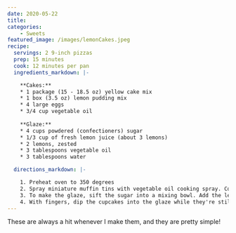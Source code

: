 ```yaml
---
date: 2020-05-22
title: 
categories:
    - Sweets
featured_image: /images/lemonCakes.jpeg
recipe:
  servings: 2 9-inch pizzas
  prep: 15 minutes
  cook: 12 minutes per pan
  ingredients_markdown: |-

    **Cakes:**
    * 1 package (15 - 18.5 oz) yellow cake mix
    * 1 box (3.5 oz) lemon pudding mix
    * 4 large eggs
    * 3/4 cup vegetable oil
    
    **Glaze:**
    * 4 cups powdered (confectioners) sugar
    * 1/3 cup of fresh lemon juice (about 3 lemons)
    * 2 lemons, zested
    * 3 tablespoons vegetable oil
    * 3 tablespoons water

  directions_markdown: |-

    1. Preheat oven to 350 degrees
    2. Spray miniature muffin tins with vegetable oil cooking spray. Combine the cake mix, pudding mix, eggs and oil and blend well with an electric mixer until smooth, about 2 minutes. Pour a small amount of batter, filling each muffin tin half way. Bake for 11 - 12 minutes. Turn out onto a tea towel.
    3. To make the glaze, sift the sugar into a mixing bowl. Add the lemon juice, zest, oil, and 3 tablespoons water. Mix with a spoon until smooth.
    4. With fingers, dip the cupcakes into the glaze while they're still warm, covering as much of the cake as possible, or spoon the glaze over the warm cupcakes, turning them to completely coat. Place on wire racks with waxed paper underneath to catch any drips. Let the glaze set thoroughly, at least an hour, before storing in containers with tight-fitting lids.
---
```


These are always a hit whenever I make them, and they are pretty simple! 

